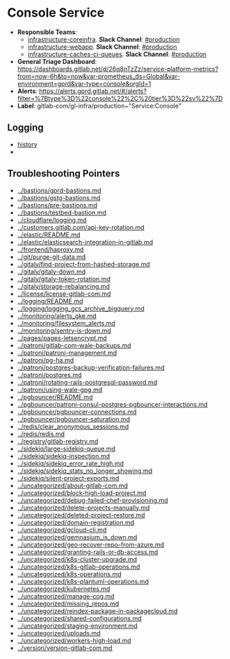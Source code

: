 <!-- MARKER: do not edit this section directly. Edit services/service-catalog.yml then run scripts/generate-docs -->
#  Console Service

* **Responsible Teams**:
  * [infrastructure-coreinfra](https://about.gitlab.com/handbook/engineering/infrastructure/team/reliability/). **Slack Channel**: [#production](https://gitlab.slack.com/archives/production)
  * [infrastructure-webapp](https://about.gitlab.com/handbook/engineering/infrastructure/team/reliability/). **Slack Channel**: [#production](https://gitlab.slack.com/archives/production)
  * [infrastructure-caches-ci-queues](https://about.gitlab.com/handbook/engineering/infrastructure/team/reliability/). **Slack Channel**: [#production](https://gitlab.slack.com/archives/production)
* **General Triage Dashboard**: https://dashboards.gitlab.net/d/26q8nTzZz/service-platform-metrics?from=now-6h&to=now&var-prometheus_ds=Global&var-environment=gprd&var-type=console&orgId=1
* **Alerts**: https://alerts.gprd.gitlab.net/#/alerts?filter=%7Btype%3D%22console%22%2C%20tier%3D%22sv%22%7D
* **Label**: gitlab-com/gl-infra/production~"Service:Console"

## Logging

* [history]()
* []()

## Troubleshooting Pointers

* [../bastions/gprd-bastions.md](../bastions/gprd-bastions.md)
* [../bastions/gstg-bastions.md](../bastions/gstg-bastions.md)
* [../bastions/pre-bastions.md](../bastions/pre-bastions.md)
* [../bastions/testbed-bastion.md](../bastions/testbed-bastion.md)
* [../cloudflare/logging.md](../cloudflare/logging.md)
* [../customers.gitlab.com/api-key-rotation.md](../customers.gitlab.com/api-key-rotation.md)
* [../elastic/README.md](../elastic/README.md)
* [../elastic/elasticsearch-integration-in-gitlab.md](../elastic/elasticsearch-integration-in-gitlab.md)
* [../frontend/haproxy.md](../frontend/haproxy.md)
* [../git/purge-git-data.md](../git/purge-git-data.md)
* [../gitaly/find-project-from-hashed-storage.md](../gitaly/find-project-from-hashed-storage.md)
* [../gitaly/gitaly-down.md](../gitaly/gitaly-down.md)
* [../gitaly/gitaly-token-rotation.md](../gitaly/gitaly-token-rotation.md)
* [../gitaly/storage-rebalancing.md](../gitaly/storage-rebalancing.md)
* [../license/license-gitlab-com.md](../license/license-gitlab-com.md)
* [../logging/README.md](../logging/README.md)
* [../logging/logging_gcs_archive_bigquery.md](../logging/logging_gcs_archive_bigquery.md)
* [../monitoring/alerts_gke.md](../monitoring/alerts_gke.md)
* [../monitoring/filesystem_alerts.md](../monitoring/filesystem_alerts.md)
* [../monitoring/sentry-is-down.md](../monitoring/sentry-is-down.md)
* [../pages/pages-letsencrypt.md](../pages/pages-letsencrypt.md)
* [../patroni/gitlab-com-wale-backups.md](../patroni/gitlab-com-wale-backups.md)
* [../patroni/patroni-management.md](../patroni/patroni-management.md)
* [../patroni/pg-ha.md](../patroni/pg-ha.md)
* [../patroni/postgres-backup-verification-failures.md](../patroni/postgres-backup-verification-failures.md)
* [../patroni/postgres.md](../patroni/postgres.md)
* [../patroni/rotating-rails-postgresql-password.md](../patroni/rotating-rails-postgresql-password.md)
* [../patroni/using-wale-gpg.md](../patroni/using-wale-gpg.md)
* [../pgbouncer/README.md](../pgbouncer/README.md)
* [../pgbouncer/patroni-consul-postgres-pgbouncer-interactions.md](../pgbouncer/patroni-consul-postgres-pgbouncer-interactions.md)
* [../pgbouncer/pgbouncer-connections.md](../pgbouncer/pgbouncer-connections.md)
* [../pgbouncer/pgbouncer-saturation.md](../pgbouncer/pgbouncer-saturation.md)
* [../redis/clear_anonymous_sessions.md](../redis/clear_anonymous_sessions.md)
* [../redis/redis.md](../redis/redis.md)
* [../registry/gitlab-registry.md](../registry/gitlab-registry.md)
* [../sidekiq/large-sidekiq-queue.md](../sidekiq/large-sidekiq-queue.md)
* [../sidekiq/sidekiq-inspection.md](../sidekiq/sidekiq-inspection.md)
* [../sidekiq/sidekiq_error_rate_high.md](../sidekiq/sidekiq_error_rate_high.md)
* [../sidekiq/sidekiq_stats_no_longer_showing.md](../sidekiq/sidekiq_stats_no_longer_showing.md)
* [../sidekiq/silent-project-exports.md](../sidekiq/silent-project-exports.md)
* [../uncategorized/about-gitlab-com.md](../uncategorized/about-gitlab-com.md)
* [../uncategorized/block-high-load-project.md](../uncategorized/block-high-load-project.md)
* [../uncategorized/debug-failed-chef-provisioning.md](../uncategorized/debug-failed-chef-provisioning.md)
* [../uncategorized/delete-projects-manually.md](../uncategorized/delete-projects-manually.md)
* [../uncategorized/deleted-project-restore.md](../uncategorized/deleted-project-restore.md)
* [../uncategorized/domain-registration.md](../uncategorized/domain-registration.md)
* [../uncategorized/gcloud-cli.md](../uncategorized/gcloud-cli.md)
* [../uncategorized/gemnasium_is_down.md](../uncategorized/gemnasium_is_down.md)
* [../uncategorized/geo-recover-repo-from-azure.md](../uncategorized/geo-recover-repo-from-azure.md)
* [../uncategorized/granting-rails-or-db-access.md](../uncategorized/granting-rails-or-db-access.md)
* [../uncategorized/k8s-cluster-upgrade.md](../uncategorized/k8s-cluster-upgrade.md)
* [../uncategorized/k8s-gitlab-operations.md](../uncategorized/k8s-gitlab-operations.md)
* [../uncategorized/k8s-operations.md](../uncategorized/k8s-operations.md)
* [../uncategorized/k8s-plantuml-operations.md](../uncategorized/k8s-plantuml-operations.md)
* [../uncategorized/kubernetes.md](../uncategorized/kubernetes.md)
* [../uncategorized/manage-cog.md](../uncategorized/manage-cog.md)
* [../uncategorized/missing_repos.md](../uncategorized/missing_repos.md)
* [../uncategorized/reindex-package-in-packagecloud.md](../uncategorized/reindex-package-in-packagecloud.md)
* [../uncategorized/shared-configurations.md](../uncategorized/shared-configurations.md)
* [../uncategorized/staging-environment.md](../uncategorized/staging-environment.md)
* [../uncategorized/uploads.md](../uncategorized/uploads.md)
* [../uncategorized/workers-high-load.md](../uncategorized/workers-high-load.md)
* [../version/version-gitlab-com.md](../version/version-gitlab-com.md)
<!-- END_MARKER -->
